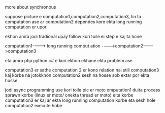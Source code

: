 more about synchronous

suppose picture e computation1,computation2,computation3, tin ta computation ase
ar computation2 dependes kore ekta long running computation er upor 

ekhon amra jodi tradional upay follow kori toile
ei step e kaj ta hone


computation1----> long running comput ation ---->computation2----->computation3


eta amra php python c# e kori ekhon ekhane ekta problem ase 

computation3 er sathe computation 2 er kono relation nai still computation3 kaj korbe na jotokkhon computation2 sesh na hosse sob ektar por ekta hosse


jodi async programming use kori toile pic er moto omputation1 duita process
sprawn korbe (linux er moto/ onekta thread er moto) elta korbe computation3 er kaj ar ekta long running computation korbe eta sesh hole computation2 execute hobe 